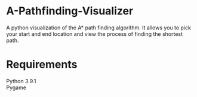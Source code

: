 # A-Pathfinding-Visualizer

A python visualization of the A* path finding algorithm. It allows you to pick your start and end location and view the process of finding the shortest path.

# Requirements
Python 3.9.1
<br/>Pygame
